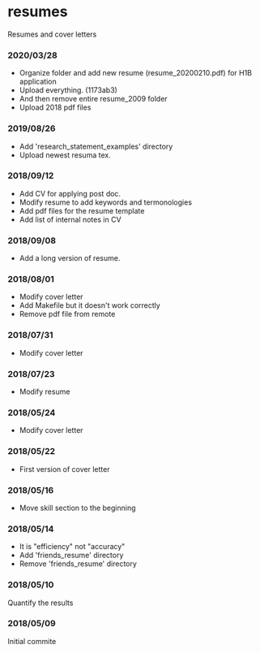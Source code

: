 # resumes
Resumes and cover letters
### 2020/03/28
* Organize folder and add new resume (resume_20200210.pdf) for H1B application
* Upload everything. (1173ab3)
* And then remove entire resume_2009 folder
* Upload 2018 pdf files

### 2019/08/26
* Add 'research_statement_examples' directory
* Upload newest resuma tex.

### 2018/09/12
* Add CV for applying post doc.
* Modify resume to add keywords and termonologies
* Add pdf files for the resume template
* Add list of internal notes in CV

### 2018/09/08
* Add a long version of resume.

### 2018/08/01
* Modify cover letter
* Add Makefile but it doesn't work correctly
* Remove pdf file from remote

### 2018/07/31
* Modify cover letter

### 2018/07/23
* Modify resume

### 2018/05/24
* Modify cover letter

### 2018/05/22
* First version of cover letter

### 2018/05/16
* Move skill section to the beginning

### 2018/05/14
* It is "efficiency" not "accuracy"
* Add 'friends_resume' directory
* Remove 'friends_resume' directory

### 2018/05/10
Quantify the results

### 2018/05/09
Initial commite

